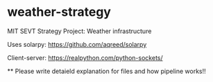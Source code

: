 # weather-strategy
MIT SEVT Strategy Project: Weather infrastructure

Uses solarpy: https://github.com/aqreed/solarpy

Client-server: https://realpython.com/python-sockets/

** Please write detaield explanation for files and how pipeline works!!

